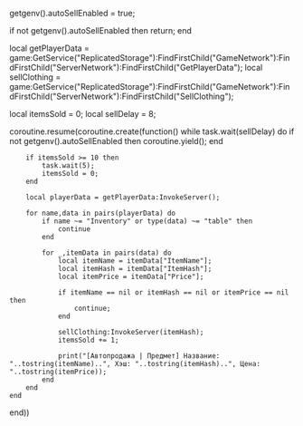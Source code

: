getgenv().autoSellEnabled = true;

if not getgenv().autoSellEnabled then
    return;
end

local getPlayerData = game:GetService("ReplicatedStorage"):FindFirstChild("GameNetwork"):FindFirstChild("ServerNetwork"):FindFirstChild("GetPlayerData");
local sellClothing = game:GetService("ReplicatedStorage"):FindFirstChild("GameNetwork"):FindFirstChild("ServerNetwork"):FindFirstChild("SellClothing");

local itemsSold = 0;
local sellDelay = 8;

coroutine.resume(coroutine.create(function()
    while task.wait(sellDelay) do
        if not getgenv().autoSellEnabled then
            coroutine.yield();
        end

        if itemsSold >= 10 then
            task.wait(5);
            itemsSold = 0;
        end

        local playerData = getPlayerData:InvokeServer();

        for name,data in pairs(playerData) do
            if name ~= "Inventory" or type(data) ~= "table" then 
                continue 
            end

            for _,itemData in pairs(data) do
                local itemName = itemData["ItemName"];
                local itemHash = itemData["ItemHash"];
                local itemPrice = itemData["Price"];

                if itemName == nil or itemHash == nil or itemPrice == nil then
                    continue;
                end

                sellClothing:InvokeServer(itemHash);
                itemsSold += 1;

                print("[Автопродажа | Предмет] Название: "..tostring(itemName)..", Хэш: "..tostring(itemHash)..", Цена: "..tostring(itemPrice));
            end
        end
    end
end))
